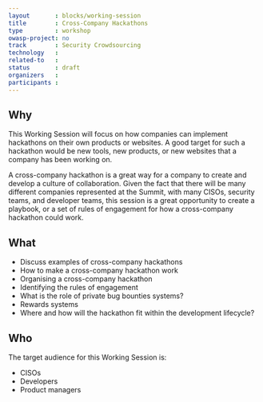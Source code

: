 ```yaml
---
layout       : blocks/working-session
title        : Cross-Company Hackathons
type         : workshop
owasp-project: no
track        : Security Crowdsourcing
technology   :
related-to   :
status       : draft
organizers   :
participants :
---
```



## Why

This Working Session will focus on how companies can implement hackathons on their own products or websites. A good target for such a hackathon would be new tools, new products, or new websites that a company has been working on. 

A cross-company hackathon is a great way for a company to create and develop a culture of collaboration. Given the fact that there will be many different companies represented at the Summit, with many CISOs, security teams, and developer teams, this session is a great opportunity to create a playbook, or a set of rules of engagement for how a cross-company hackathon could work. 

## What

- Discuss examples of cross-company hackathons 
-	How to make a cross-company hackathon work
-	Organising a cross-company hackathon
-	Identifying the rules of engagement 
- What is the role of private bug bounties systems?
- Rewards systems
-	Where and how will the hackathon fit within the development lifecycle?


## Who

The target audience for this Working Session is:

-	CISOs
-	Developers
-	Product managers


